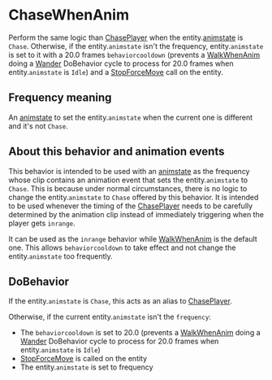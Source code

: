 # ChaseWhenAnim
Perform the same logic than [ChasePlayer](ChasePlayer.md) when the entity.[animstate](../../EntityControl/Animations/animstate.md) is `Chase`. Otherwise, if the entity.`animstate` isn't the frequency, entity.`animstate` is set to it with a 20.0 frames `behaviorcooldown` (prevents a [WalkWhenAnim](WalkWhenAnim.md) doing a [Wander](Wander.md) DoBehavior cycle to process for 20.0 frames when entity.`animstate` is `Idle`) and a [StopForceMove](../../EntityControl/EntityControl%20Methods.md#stopforcemove) call on the entity.

## Frequency meaning
An [animstate](../../EntityControl/Animations/animstate.md) to set the entity.`animstate` when the current one is different and it's not `Chase`.

## About this behavior and animation events
This behavior is intended to be used with an [animstate](../../EntityControl/Animations/animstate.md) as the frequency whose clip contains an animation event that sets the entity.`animstate` to `Chase`. This is because under normal circumstances, there is no logic to change the entity.`animstate` to `Chase` offered by this behavior. It is intended to be used whenever the timing of the [ChasePlayer](ChasePlayer.md) needs to be carefully determined by the animation clip instead of immediately triggering when the player gets `inrange`.

It can be used as the `inrange` behavior while [WalkWhenAnim](WalkWhenAnim.md) is the default one. This allows `behaviorcooldown` to take effect and not change the entity.`animstate` too frequently.

## DoBehavior
If the entity.`animstate` is `Chase`, this acts as an alias to [ChasePlayer](ChasePlayer.md).

Otherwise, if the current entity.`animstate` isn't the `frequency`:

- The `behaviorcooldown` is set to 20.0 (prevents a [WalkWhenAnim](WalkWhenAnim.md) doing a [Wander](Wander.md) DoBehavior cycle to process for 20.0 frames when entity.`animstate` is `Idle`)
- [StopForceMove](../../EntityControl/EntityControl%20Methods.md#stopforcemove) is called on the entity
- The entity.`animstate` is set to frequency
